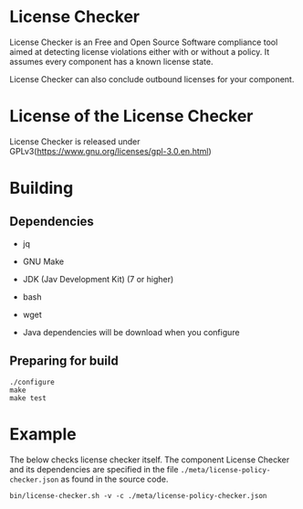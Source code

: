 <!--
SPDX-FileCopyrightText: 2020 Henrik Sandklef <hesa@sandklef.com>

SPDX-License-Identifier: GPL-3.0-or-later
-->

# License Checker

License Checker is an Free and Open Source Software compliance tool
aimed at detecting license violations either with or without a
policy. It assumes every component has a known license state.

License Checker can also conclude outbound licenses for your component.

# License of the License Checker

License Checker is released under GPLv3(https://www.gnu.org/licenses/gpl-3.0.en.html)

# Building

## Dependencies

* jq

* GNU Make

* JDK (Jav Development Kit) (7 or higher)

* bash

* wget

* Java dependencies will be download when you configure


## Preparing for build

~~~
./configure
make
make test
~~~

# Example

The below checks license checker itself. The component License Checker
and its dependencies are specified in the file
`./meta/license-policy-checker.json` as found in the source code.

~~~
bin/license-checker.sh -v -c ./meta/license-policy-checker.json 

~~~


